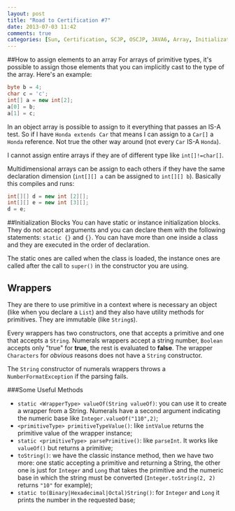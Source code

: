 ```yaml
---
layout: post
title: "Road to Certification #7"
date: 2013-07-03 11:42
comments: true
categories: [Sun, Certification, SCJP, OSCJP, JAVA6, Array, Initialization]
---
```

##How to assign elements to an array
For arrays of primitive types, it's possible to assign those elements that you can implicitly cast to the type of the array. Here's an example:
``` java ARRAY ASSIGNMENT EXAMPLE
byte b = 4;
char c = 'c';
int[] a = new int[2];
a[0] = b;
a[1] = c;
```
In an object array is possible to assign to it everything that passes an IS-A test. So if I have `Honda extends Car` that means I can assign to a `Car[]` a `Honda` reference. Not true the other way around (not every `Car` IS-A `Honda`).

I cannot assign entire arrays if they are of different type like `int[]!=char[]`.

Multidimensional arrays can be assign to each others if they have the same declaration dimension (`int[][] a` can be assigned to `int[][] b`). Basically this compiles and runs:
``` java ARRAY ASSIGNMENT EXAMPLE
int[][]	d = new int [2][];
int[][] e = new int [3][];			
d = e;
```
<!-- more -->
##Initialization Blocks
You can have static or instance initialization blocks. They do not accept arguments and you can declare them with the following statements: `static {}` and `{}`. You can have more than one inside a class and they are executed in the order of declaration.

The static ones are called when the class is loaded, the instance ones are called after the call to `super()` in the constructor you are using.
## Wrappers

They are there to use primitive in a context where is necessary an object (like when you declare a `List`) and they also have utility methods for primitives. They are immutable (like `String`s).

Every wrappers has two constructors, one that accepts a primitive and one that accepts a `String`. Numerals wrappers accept a string number, `Boolean` accepts only "true" for **true**, the rest is evaluated to **false**. The wrapper `Characters` for *obvious* reasons does not have a `String` constructor.

The `String` constructor of numerals wrappers throws a `NumberFormatException` if the parsing fails.

###Some Useful Methods

* `static <WrapperType> valueOf(String valueOf)`: you can use it to create a wrapper from a String. Numerals have a second argument indicating the numeric base like `Integer.valueOf("110",2)`;
* `<primitiveType> primitiveTypeValue()`: like `intValue` returns the primitive value of the wrapper instance; 
* `static <primitiveType> parsePrimitive()`: like `parseInt`. It works like `valueOf()` but returns a primitive;
* `toString()`: we have the classic instance method, then we have two more: one static accepting a primitive and returning a String, the other one is just for `Integer` and `Long` that takes the primitive and the numeric base in which the string must be converted (`Integer.toString(2, 2)` returns `"10"` for example);
* `static to(Binary|Hexadecimal|Octal)String()`: for `Integer` and `Long` it prints the number in the requested base; 
